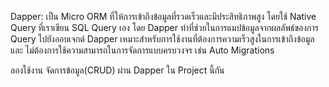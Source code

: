 Dapper: 
เป็น Micro ORM 
ที่ให้การเข้าถึงข้อมูลที่รวดเร็วและมีประสิทธิภาพสูง 
โดยใช้ Native Query ที่เราเขียน SQL Query เอง
โดย Dapper ทำที่ช่วยในการแมปข้อมูลจากผลลัพธ์ของการ Query ไปยังออบเจกต์
Dapper เหมาะสำหรับการใช้งานที่ต้องการความเร็วสูงในการเข้าถึงข้อมูลและ
ไม่ต้องการใช้ความสามารถในการจัดการแบบครบวงจร เช่น Auto Migrations


ลองใช้งาน จัดการข้อมูล(CRUD) ผ่าน Dapper ใน Project นี้กัน
